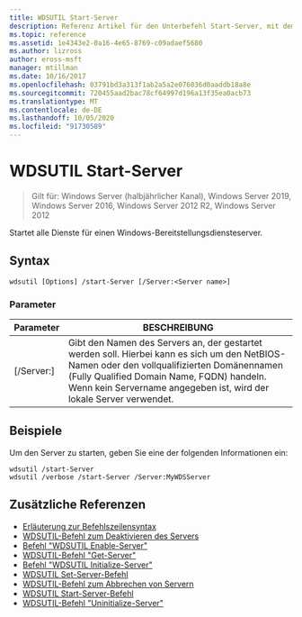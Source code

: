 ```yaml
---
title: WDSUTIL Start-Server
description: Referenz Artikel für den Unterbefehl Start-Server, mit dem alle Dienste für einen Windows-Bereitstellungsdiensteserver gestartet werden.
ms.topic: reference
ms.assetid: 1e4343e2-0a16-4e65-8769-c09adaef5680
ms.author: lizross
author: eross-msft
manager: mtillman
ms.date: 10/16/2017
ms.openlocfilehash: 03791bd3a313f1ab2a5a2e076036d0aaddb18a8e
ms.sourcegitcommit: 720455aad2bac78cf64997d196a13f35ea0acb73
ms.translationtype: MT
ms.contentlocale: de-DE
ms.lasthandoff: 10/05/2020
ms.locfileid: "91730589"
---
```

# <a name="wdsutil-start-server"></a>WDSUTIL Start-Server

> Gilt für: Windows Server (halbjährlicher Kanal), Windows Server 2019, Windows Server 2016, Windows Server 2012 R2, Windows Server 2012

Startet alle Dienste für einen Windows-Bereitstellungsdiensteserver.

## <a name="syntax"></a>Syntax
```
wdsutil [Options] /start-Server [/Server:<Server name>]
```
### <a name="parameters"></a>Parameter
|Parameter|BESCHREIBUNG|
|-------|--------|
|[/Server:<Server name>]|Gibt den Namen des Servers an, der gestartet werden soll. Hierbei kann es sich um den NetBIOS-Namen oder den vollqualifizierten Domänennamen (Fully Qualified Domain Name, FQDN) handeln. Wenn kein Servername angegeben ist, wird der lokale Server verwendet.|
## <a name="examples"></a>Beispiele
Um den Server zu starten, geben Sie eine der folgenden Informationen ein:
```
wdsutil /start-Server
wdsutil /verbose /start-Server /Server:MyWDSServer
```
## <a name="additional-references"></a>Zusätzliche Referenzen
- [Erläuterung zur Befehlszeilensyntax](command-line-syntax-key.md)
- [WDSUTIL-Befehl zum Deaktivieren des Servers](wdsutil-disable-server.md)
- [Befehl "WDSUTIL Enable-Server"](wdsutil-enable-server.md)
- [WDSUTIL-Befehl "Get-Server"](wdsutil-get-server.md)
- [Befehl "WDSUTIL Initialize-Server"](wdsutil-initialize-server.md)
- [WDSUTIL Set-Server-Befehl](wdsutil-set-server.md)
- [WDSUTIL-Befehl zum Abbrechen von Servern](wdsutil-stop-server.md)
- [WDSUTIL Start-Server-Befehl](wdsutil-start-server.md)
- [WDSUTIL-Befehl "Uninitialize-Server"](wdsutil-uninitialize-server.md)
